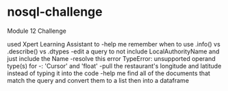 # nosql-challenge
Module 12 Challenge

used Xpert Learning Assistant to 
-help me remember when to use .info() vs .describe() vs .dtypes
-edit a query to not include LocalAuthorityName and just include the Name
-resolve this error TypeError: unsupported operand type(s) for -: 'Cursor' and 'float'
-pull the restaurant's longitude and latitude instead of typing it into the code
-help me find all of the documents that match the query and convert them to a list then into a dataframe